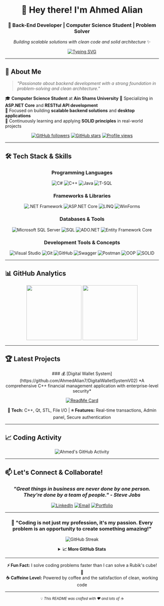 # <div align="center">👋 Hey there! I'm Ahmed Alian</div>

<div align="center">
  
### 🚀 Back-End Developer | Computer Science Student | Problem Solver

*Building scalable solutions with clean code and solid architecture* ✨

[![Typing SVG](https://readme-typing-svg.herokuapp.com?font=Fira+Code&size=22&duration=3000&pause=1000&color=00D9FF&center=true&vCenter=true&width=600&lines=Backend+Developer+%7C+ASP.NET+Core+Specialist;Building+RESTful+APIs;Full+Stack+Developer;Always+Learning%2C+Always+Growing)](https://git.io/typing-svg)

</div>

---

## 🌟 About Me

> *"Passionate about backend development with a strong foundation in problem-solving and clean architecture."*

🎓 **Computer Science Student** at **Ain Shams University** 
💼 Specializing in **ASP.NET Core** and **RESTful API development**    
🎯 Focused on building **scalable backend solutions** and **desktop applications**  
🌱 Continuously learning and applying **SOLID principles** in real-world projects

<div align="center">

[![GitHub followers](https://img.shields.io/github/followers/ahmedalian7?style=social)](https://github.com/ahmedalian7)
[![GitHub stars](https://img.shields.io/github/stars/ahmedalian7?style=social)](https://github.com/ahmedalian7)
[![Profile views](https://komarev.com/ghpvc/?username=ahmedalian7&color=blueviolet&style=flat-square&label=Profile+Views)](https://github.com/ahmedalian7)

</div>

---

## 🛠️ Tech Stack & Skills

<div align="center">

### **Programming Languages**
![C#](https://img.shields.io/badge/C%23-239120?style=for-the-badge&logo=c-sharp&logoColor=white)
![C++](https://img.shields.io/badge/C++-00599C?style=for-the-badge&logo=cplusplus&logoColor=white)
![Java](https://img.shields.io/badge/Java-007396?style=for-the-badge&logo=java&logoColor=white)
![T-SQL](https://img.shields.io/badge/T--SQL-4479A1?style=for-the-badge&logo=microsoft-sql-server&logoColor=white)

### **Frameworks & Libraries**
![.NET Framework](https://img.shields.io/badge/.NET%20Framework-512BD4?style=for-the-badge&logo=dotnet&logoColor=white)
![ASP.NET Core](https://img.shields.io/badge/ASP.NET%20Core-512BD4?style=for-the-badge&logo=dotnet&logoColor=white)
![LINQ](https://img.shields.io/badge/LINQ-512BD4?style=for-the-badge&logo=dotnet&logoColor=white)
![WinForms](https://img.shields.io/badge/WinForms-512BD4?style=for-the-badge&logo=dotnet&logoColor=white)

### **Databases & Tools**
![Microsoft SQL Server](https://img.shields.io/badge/SQL%20Server-CC2927?style=for-the-badge&logo=microsoft-sql-server&logoColor=white)
![SQL](https://img.shields.io/badge/SQL-4479A1?style=for-the-badge&logo=sql&logoColor=white)
![ADO.NET](https://img.shields.io/badge/ADO.NET-512BD4?style=for-the-badge&logo=dotnet&logoColor=white)
![Entity Framework Core](https://img.shields.io/badge/EF%20Core-512BD4?style=for-the-badge&logo=dotnet&logoColor=white)

### **Development Tools & Concepts**
![Visual Studio](https://img.shields.io/badge/Visual%20Studio-5C2D91?style=for-the-badge&logo=visual-studio&logoColor=white)
![Git](https://img.shields.io/badge/Git-F05032?style=for-the-badge&logo=git&logoColor=white)
![GitHub](https://img.shields.io/badge/GitHub-181717?style=for-the-badge&logo=github&logoColor=white)
![Swagger](https://img.shields.io/badge/Swagger-85EA2D?style=for-the-badge&logo=swagger&logoColor=black)
![Postman](https://img.shields.io/badge/Postman-FF6C37?style=for-the-badge&logo=postman&logoColor=white)
![OOP](https://img.shields.io/badge/OOP-FF6B6B?style=for-the-badge&logoColor=white)
![SOLID](https://img.shields.io/badge/SOLID-4ECDC4?style=for-the-badge&logoColor=white)

</div>

---

## 📊 GitHub Analytics

<div align="center">
  
<img height="180em" src="https://github-readme-stats.vercel.app/api?username=ahmedalian7&show_icons=true&theme=radical&include_all_commits=true&count_private=true"/>
<img height="180em" src="https://github-readme-stats.vercel.app/api/top-langs/?username=ahmedalian7&layout=compact&langs_count=8&theme=radical"/>

</div>

---

## 🏆 Latest Projects
<div align="center">
### 💰 [Digital Wallet System](https://github.com/AhmedAlian7/DigitalWalletSystemV02)  
*A comprehensive C++ financial management application with enterprise-level security*

[![ReadMe Card](https://github-readme-stats.vercel.app/api/pin/?username=ahmedalian7&repo=DigitalWalletSystemV02&theme=radical)](https://github.com/ahmedalian7/DigitalWalletSystemV02)

**🔧 Tech:** C++, Qt, STL, File I/O | **⭐ Features:** Real-time transactions, Admin panel, Secure authentication

</div>

---

## 📈 Coding Activity

<div align="center">

![Ahmed's GitHub Activity](https://github-readme-activity-graph.vercel.app/graph?username=ahmedalian7&theme=react-dark&hide_border=true&area=true)

</div>

---

## 📫 Let's Connect & Collaborate!

<div align="center">

### *"Great things in business are never done by one person. They're done by a team of people." - Steve Jobs*

[![LinkedIn](https://img.shields.io/badge/LinkedIn-0077B5?style=for-the-badge&logo=linkedin&logoColor=white)](https://www.linkedin.com/in/ahmedalian7)
[![Email](https://img.shields.io/badge/Email-D14836?style=for-the-badge&logo=gmail&logoColor=white)](mailto:ahmedalian.dev@gmail.com)
[![Portfolio](https://img.shields.io/badge/Portfolio-000000?style=for-the-badge&logo=vercel&logoColor=white)](https://ahmedalian7.vercel.app/)

</div>

---

<div align="center">

### 🌟 **"Coding is not just my profession, it's my passion. Every problem is an opportunity to create something amazing!"** 

![GitHub Streak](https://github-readme-streak-stats.herokuapp.com/?user=ahmedalian7&theme=react&hide_border=true)

<details>
<summary><b>📈 More GitHub Stats</b></summary>

![GitHub Contribution Graph](https://ghchart.rshah.org/409ba5/ahmedalian7)

![Trophy](https://github-profile-trophy.vercel.app/?username=ahmedalian7&theme=darkhub&no-frame=true&row=1&column=6)

</details>

---

**⚡ Fun Fact:** I solve coding problems faster than I can solve a Rubik's cube! 🎲  
**☕ Caffeine Level:** Powered by coffee and the satisfaction of clean, working code  

---

<sub>💡 <i>This README was crafted with ❤️ and lots of ☕</i></sub>
</div>
